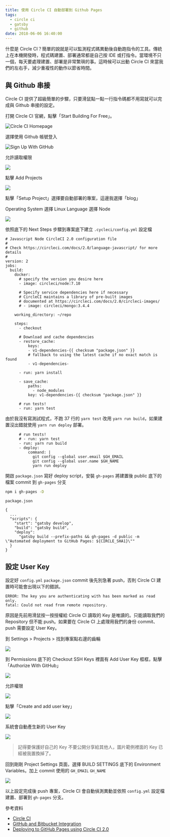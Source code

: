 ```yaml
---
title: 使用 Circle CI 自動部署到 Github Pages
tags:
  - circle ci
  - gatsby
  - github
date: 2018-06-06 16:40:00
---
```


什麼是 Circle CI？簡單的說就是可以監測程式碼異動後自動跑指令的工具。傳統上在本機開發時，程式碼建置、部署通常都是自己按 IDE 或打指令。當環境不只一個，每天要處理建置、部署是非常繁瑣的事。這時候可以出動 Circle CI 來當我們的左右手，減少重複性的動作以節省時間。

## 與 Github 串接

Circle CI 提供了超級簡單的步驟，只要滑鼠點一點一行指令碼都不用寫就可以完成與 Github 串接的設定。

打開 Circle CI 官網，點擊「Start Building For Free」。

![Circle CI Homepage](https://i.imgur.com/y40K8aT.png)

選擇使用 Github 帳號登入

![Sign Up With GitHub](https://i.imgur.com/5uduHrt.png)

允許讀取權限

![](https://i.imgur.com/w9bc7El.png)

點擊 Add Projects

![](https://i.imgur.com/IyTWF7C.png)

點擊「Setup Project」選擇要自動部署的專案，這邊我選擇「blog」

Operating System 選擇 Linux
Language 選擇 Node

![](https://i.imgur.com/G5NANoV.png)

依照底下的 Next Steps 步驟到專案底下建立 `.cycleci/config.yml` 設定檔

```yaml=
# Javascript Node CircleCI 2.0 configuration file
#
# Check https://circleci.com/docs/2.0/language-javascript/ for more details
#
version: 2
jobs:
  build:
    docker:
      # specify the version you desire here
      - image: circleci/node:7.10

      # Specify service dependencies here if necessary
      # CircleCI maintains a library of pre-built images
      # documented at https://circleci.com/docs/2.0/circleci-images/
      # - image: circleci/mongo:3.4.4

    working_directory: ~/repo

    steps:
      - checkout

      # Download and cache dependencies
      - restore_cache:
          keys:
          - v1-dependencies-{{ checksum "package.json" }}
          # fallback to using the latest cache if no exact match is found
          - v1-dependencies-

      - run: yarn install

      - save_cache:
          paths:
            - node_modules
          key: v1-dependencies-{{ checksum "package.json" }}

      # run tests!
      - run: yarn test
```

由於我沒有寫測試程式，不跑 37 行的 `yarn test` 改用 `yarn run build`，如果建置沒出錯就使用 `yarn run deploy` 部署。

```yaml=
      # run tests!
      # - run: yarn test
      - run: yarn run build
      - deploy:
          command: |
            git config --global user.email $GH_EMAIL
            git config --global user.name $GH_NAME
            yarn run deploy
```

開啟 `package.json` 寫好 deploy script，安裝 `gh-pages` 將建置後 public 底下的檔案 commit 到 `gh-pages` 分支

```bash
npm i gh-pages -D
```

`package.json`

```json=
{
  ...
  "scripts": {
    "start": "gatsby develop",
    "build": "gatsby build",
    "deploy":
      "gatsby build --prefix-paths && gh-pages -d public -m \"Automated deployment to GitHub Pages: ${CIRCLE_SHA1}\""
  }
}
```

## 設定 User Key

設定好 `config.yml` `package.json` commit 後先別急著 push，否則 Circle CI 建置時可能會出現以下的錯誤。

```
ERROR: The key you are authenticating with has been marked as read only.
fatal: Could not read from remote repository.
```

原因是先前用滑鼠按一按授權給 Circle CI 讀取的 Key 是唯讀的。只能讀取我們的 Repository 但不能 push。如果要在 Circle CI 上處理用我們的身份 commit、push 需要設定 User Key。

到 Settings > Projects > 找到專案點右邊的齒輪

![](https://i.imgur.com/SqKLOnS.png)

到 Permissions 底下的 Checkout SSH Keys 裡面有 Add User Key 框框，點擊「Authorize With GitHub」

![](https://i.imgur.com/DTKinx1.png)

允許權限

![](https://i.imgur.com/DKJ1FKi.png)

點擊「Create and add <username> user key」

![](https://i.imgur.com/kdmpgZh.png)

系統會自動產生新的 User Key

![](https://i.imgur.com/s1OwCtP.png)

> 記得要保護好自己的 Key 不要公開分享給其他人，圖片範例裡面的 Key 已經被我置換掉了。

回到剛剛 Project Settings 頁面，選擇 BUILD SETTINGS 底下的 Environment Variables。加上 commit 使用的 `GH_EMAIL` `GH_NAME`

![](https://i.imgur.com/oZD2Gdi.png)

以上設定完成後 push 專案，Circle CI 會自動偵測異動並依照 `config.yml` 設定檔建置、部署到 `gh-pages` 分支。

參考資料

* [Circle CI](https://circleci.com/)
* [GitHub and Bitbucket Integration](https://circleci.com/docs/2.0/gh-bb-integration/)
* [Deploying to GitHub Pages using Circle CI 2.0](https://blog.frederikring.com/articles/deploying-github-pages-circle-ci/)
